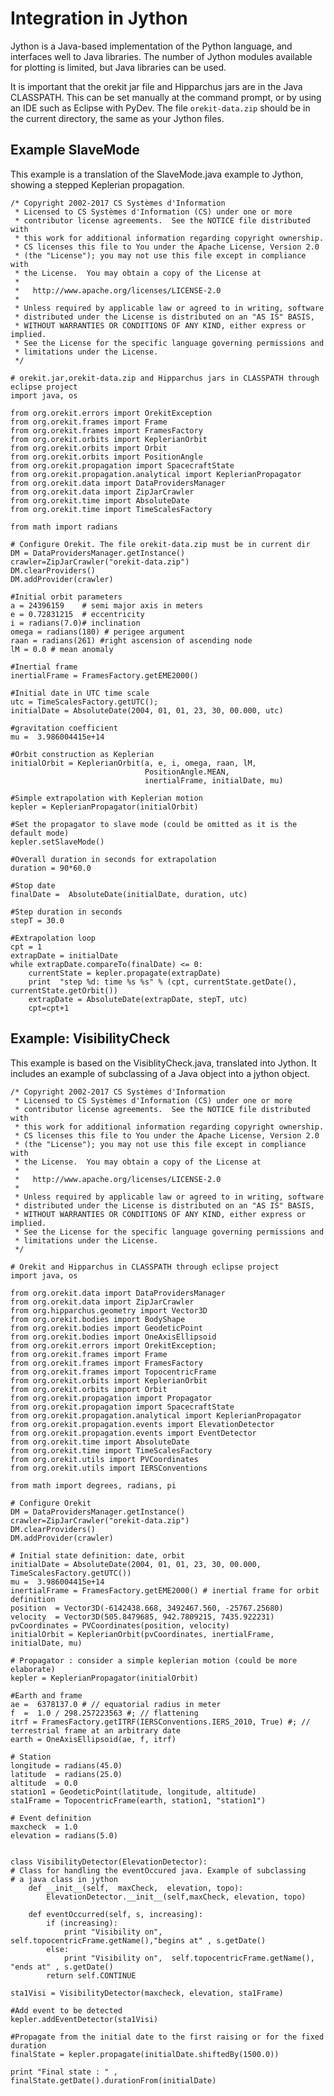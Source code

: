 <!--- Copyright 2002-2017 CS Systèmes d'Information
  Licensed under the Apache License, Version 2.0 (the "License");
  you may not use this file except in compliance with the License.
  You may obtain a copy of the License at

    http://www.apache.org/licenses/LICENSE-2.0

  Unless required by applicable law or agreed to in writing, software
  distributed under the License is distributed on an "AS IS" BASIS,
  WITHOUT WARRANTIES OR CONDITIONS OF ANY KIND, either express or implied.
  See the License for the specific language governing permissions and
  limitations under the License.
-->

# Integration in Jython

Jython is a Java-based implementation of the Python language, and interfaces well to
Java libraries. The number of Jython modules available for plotting is limited, but
Java libraries can be used.

It is important that the orekit jar file and Hipparchus jars are in the Java CLASSPATH.
This can be set manually at the command prompt, or by using an IDE such as Eclipse
with PyDev. The file `orekit-data.zip` should be in the current directory, the same
as your Jython files.

## Example SlaveMode

This example is a translation of the SlaveMode.java example to Jython, showing a stepped
Keplerian propagation.

    /* Copyright 2002-2017 CS Systèmes d'Information
     * Licensed to CS Systèmes d'Information (CS) under one or more
     * contributor license agreements.  See the NOTICE file distributed with
     * this work for additional information regarding copyright ownership.
     * CS licenses this file to You under the Apache License, Version 2.0
     * (the "License"); you may not use this file except in compliance with
     * the License.  You may obtain a copy of the License at
     *
     *   http://www.apache.org/licenses/LICENSE-2.0
     *
     * Unless required by applicable law or agreed to in writing, software
     * distributed under the License is distributed on an "AS IS" BASIS,
     * WITHOUT WARRANTIES OR CONDITIONS OF ANY KIND, either express or implied.
     * See the License for the specific language governing permissions and
     * limitations under the License.
     */

    # orekit.jar,orekit-data.zip and Hipparchus jars in CLASSPATH through eclipse project
    import java, os

    from org.orekit.errors import OrekitException
    from org.orekit.frames import Frame
    from org.orekit.frames import FramesFactory
    from org.orekit.orbits import KeplerianOrbit
    from org.orekit.orbits import Orbit
    from org.orekit.orbits import PositionAngle
    from org.orekit.propagation import SpacecraftState
    from org.orekit.propagation.analytical import KeplerianPropagator
    from org.orekit.data import DataProvidersManager
    from org.orekit.data import ZipJarCrawler
    from org.orekit.time import AbsoluteDate
    from org.orekit.time import TimeScalesFactory

    from math import radians

    # Configure Orekit. The file orekit-data.zip must be in current dir
    DM = DataProvidersManager.getInstance()
    crawler=ZipJarCrawler("orekit-data.zip")
    DM.clearProviders()
    DM.addProvider(crawler)

    #Initial orbit parameters
    a = 24396159    # semi major axis in meters
    e = 0.72831215  # eccentricity
    i = radians(7.0)# inclination
    omega = radians(180) # perigee argument
    raan = radians(261) #right ascension of ascending node
    lM = 0.0 # mean anomaly

    #Inertial frame
    inertialFrame = FramesFactory.getEME2000()

    #Initial date in UTC time scale
    utc = TimeScalesFactory.getUTC();
    initialDate = AbsoluteDate(2004, 01, 01, 23, 30, 00.000, utc)

    #gravitation coefficient
    mu =  3.986004415e+14

    #Orbit construction as Keplerian
    initialOrbit = KeplerianOrbit(a, e, i, omega, raan, lM,
                                  PositionAngle.MEAN,
                                  inertialFrame, initialDate, mu)

    #Simple extrapolation with Keplerian motion
    kepler = KeplerianPropagator(initialOrbit)

    #Set the propagator to slave mode (could be omitted as it is the default mode)
    kepler.setSlaveMode()

    #Overall duration in seconds for extrapolation
    duration = 90*60.0

    #Stop date
    finalDate =  AbsoluteDate(initialDate, duration, utc)

    #Step duration in seconds
    stepT = 30.0

    #Extrapolation loop
    cpt = 1
    extrapDate = initialDate
    while extrapDate.compareTo(finalDate) <= 0:
        currentState = kepler.propagate(extrapDate)
        print  "step %d: time %s %s" % (cpt, currentState.getDate(), currentState.getOrbit())
        extrapDate = AbsoluteDate(extrapDate, stepT, utc)
        cpt=cpt+1


## Example: VisibilityCheck

This example is based on the VisiblityCheck.java, translated into Jython. It includes an
example of subclassing of a Java object into a jython object.

    /* Copyright 2002-2017 CS Systèmes d'Information
     * Licensed to CS Systèmes d'Information (CS) under one or more
     * contributor license agreements.  See the NOTICE file distributed with
     * this work for additional information regarding copyright ownership.
     * CS licenses this file to You under the Apache License, Version 2.0
     * (the "License"); you may not use this file except in compliance with
     * the License.  You may obtain a copy of the License at
     *
     *   http://www.apache.org/licenses/LICENSE-2.0
     *
     * Unless required by applicable law or agreed to in writing, software
     * distributed under the License is distributed on an "AS IS" BASIS,
     * WITHOUT WARRANTIES OR CONDITIONS OF ANY KIND, either express or implied.
     * See the License for the specific language governing permissions and
     * limitations under the License.
     */

    # Orekit and Hipparchus in CLASSPATH through eclipse project
    import java, os

    from org.orekit.data import DataProvidersManager
    from org.orekit.data import ZipJarCrawler
    from org.hipparchus.geometry import Vector3D
    from org.orekit.bodies import BodyShape
    from org.orekit.bodies import GeodeticPoint
    from org.orekit.bodies import OneAxisEllipsoid
    from org.orekit.errors import OrekitException;
    from org.orekit.frames import Frame
    from org.orekit.frames import FramesFactory
    from org.orekit.frames import TopocentricFrame
    from org.orekit.orbits import KeplerianOrbit
    from org.orekit.orbits import Orbit
    from org.orekit.propagation import Propagator
    from org.orekit.propagation import SpacecraftState
    from org.orekit.propagation.analytical import KeplerianPropagator
    from org.orekit.propagation.events import ElevationDetector
    from org.orekit.propagation.events import EventDetector
    from org.orekit.time import AbsoluteDate
    from org.orekit.time import TimeScalesFactory
    from org.orekit.utils import PVCoordinates
    from org.orekit.utils import IERSConventions

    from math import degrees, radians, pi

    # Configure Orekit
    DM = DataProvidersManager.getInstance()
    crawler=ZipJarCrawler("orekit-data.zip")
    DM.clearProviders()
    DM.addProvider(crawler)

    # Initial state definition: date, orbit
    initialDate = AbsoluteDate(2004, 01, 01, 23, 30, 00.000, TimeScalesFactory.getUTC())
    mu =  3.986004415e+14
    inertialFrame = FramesFactory.getEME2000() # inertial frame for orbit definition
    position  = Vector3D(-6142438.668, 3492467.560, -25767.25680)
    velocity  = Vector3D(505.8479685, 942.7809215, 7435.922231)
    pvCoordinates = PVCoordinates(position, velocity)
    initialOrbit = KeplerianOrbit(pvCoordinates, inertialFrame, initialDate, mu)

    # Propagator : consider a simple keplerian motion (could be more elaborate)
    kepler = KeplerianPropagator(initialOrbit)

    #Earth and frame
    ae =  6378137.0 # // equatorial radius in meter
    f  =  1.0 / 298.257223563 #; // flattening
    itrf = FramesFactory.getITRF(IERSConventions.IERS_2010, True) #; // terrestrial frame at an arbitrary date
    earth = OneAxisEllipsoid(ae, f, itrf)

    # Station
    longitude = radians(45.0)
    latitude  = radians(25.0)
    altitude  = 0.0
    station1 = GeodeticPoint(latitude, longitude, altitude)
    sta1Frame = TopocentricFrame(earth, station1, "station1")

    # Event definition
    maxcheck  = 1.0
    elevation = radians(5.0)


    class VisibilityDetector(ElevationDetector):
    # Class for handling the eventOccured java. Example of subclassing
    # a java class in jython
        def __init__(self,  maxCheck,  elevation, topo):
            ElevationDetector.__init__(self,maxCheck, elevation, topo)

        def eventOccurred(self, s, increasing):
            if (increasing):
                print "Visibility on", self.topocentricFrame.getName(),"begins at" , s.getDate()
            else:
                print "Visibility on",  self.topocentricFrame.getName(), "ends at" , s.getDate()
            return self.CONTINUE

    sta1Visi = VisibilityDetector(maxcheck, elevation, sta1Frame)

    #Add event to be detected
    kepler.addEventDetector(sta1Visi)

    #Propagate from the initial date to the first raising or for the fixed duration
    finalState = kepler.propagate(initialDate.shiftedBy(1500.0))

    print "Final state : " , finalState.getDate().durationFrom(initialDate)
